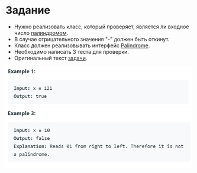 # Задание

* Нужно реализовать класс, который проверяет, является ли входное число [палиндромом](https://ru.wikipedia.org/wiki/%D0%9F%D0%B0%D0%BB%D0%B8%D0%BD%D0%B4%D1%80%D0%BE%D0%BC).
* В случае отрицательного значения "-" должен быть откинут.
* Класс должен реализовывать интерфейс [Palindrome](Palindrome.java).
* Необходимо написать 3 теста для проверки.
* Оригинальный текст [задачи](https://leetcode.com/problems/palindrome-number/).

![img.png](Example1.png)
![img_1.png](Example2.png)